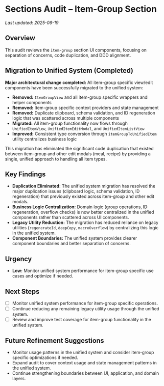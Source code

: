 # Sections Audit – Item-Group Section

_Last updated: 2025-06-19_

## Overview
This audit reviews the `item-group` section UI components, focusing on separation of concerns, code duplication, and DDD alignment.

## Migration to Unified System (Completed)
**Major architectural change completed:** All item-group specific view/edit components have been successfully migrated to the unified system:
- **Removed:** `ItemGroupView` and all item-group specific wrappers and helper components
- **Removed:** Item-group specific context providers and state management
- **Removed:** Duplicate clipboard, schema validation, and ID regeneration logic that was scattered across multiple components
- **Migrated:** All item-group functionality now flows through `UnifiedItemView`, `UnifiedItemEditModal`, and `UnifiedItemListView`
- **Improved:** Consistent type conversion through `itemGroupToUnifiedItem` utility centralizes business logic

This migration has eliminated the significant code duplication that existed between item-group and other edit modals (meal, recipe) by providing a single, unified approach to handling all item types.

## Key Findings
- **Duplication Eliminated:** The unified system migration has resolved the major duplication issues (clipboard logic, schema validation, ID regeneration) that previously existed across item-group and other edit modals.
- **Business Logic Centralization:** Domain logic (group operations, ID regeneration, overflow checks) is now better centralized in the unified components rather than scattered across UI components.
- **Legacy Utility Reduction:** The migration has reduced reliance on legacy utilities (`regenerateId`, `deepCopy`, `macroOverflow`) by centralizing this logic in the unified system.
- **Component Boundaries:** The unified system provides clearer component boundaries and better separation of concerns.

## Urgency
- **Low:** Monitor unified system performance for item-group specific use cases and optimize if needed.

## Next Steps
- [ ] Monitor unified system performance for item-group specific operations.
- [ ] Continue reducing any remaining legacy utility usage through the unified system.
- [ ] Review and improve test coverage for item-group functionality in the unified system.

## Future Refinement Suggestions
- Monitor usage patterns in the unified system and consider item-group specific optimizations if needed.
- Expand audit to cover context usage and state management patterns in the unified system.
- Continue strengthening boundaries between UI, application, and domain layers.
